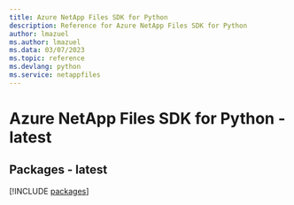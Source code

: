 ```yaml
---
title: Azure NetApp Files SDK for Python
description: Reference for Azure NetApp Files SDK for Python
author: lmazuel
ms.author: lmazuel
ms.data: 03/07/2023
ms.topic: reference
ms.devlang: python
ms.service: netappfiles
---
```

# Azure NetApp Files SDK for Python - latest
## Packages - latest
[!INCLUDE [packages](netapp-files-index.md)]
